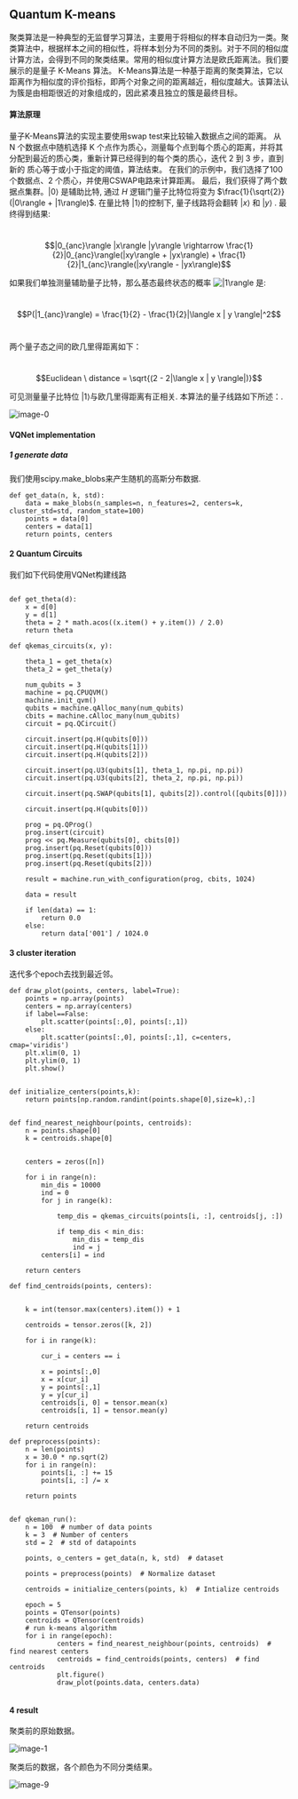 

## Quantum K-means

聚类算法是一种典型的无监督学习算法，主要用于将相似的样本自动归为一类。聚类算法中，根据样本之间的相似性，将样本划分为不同的类别。对于不同的相似度计算方法，会得到不同的聚类结果。常用的相似度计算方法是欧氏距离法。我们要展示的是量子 K-Means 算法。 K-Means算法是一种基于距离的聚类算法，它以距离作为相似度的评价指标，即两个对象之间的距离越近，相似度越大。该算法认为簇是由相距很近的对象组成的，因此紧凑且独立的簇是最终目标。

#### 算法原理

量子K-Means算法的实现主要使用swap test来比较输入数据点之间的距离。 从 N 个数据点中随机选择 K 个点作为质心，测量每个点到每个质心的距离，并将其分配到最近的质心类，重新计算已经得到的每个类的质心，迭代 2 到 3 步，直到新的 质心等于或小于指定的阈值，算法结束。 在我们的示例中，我们选择了100 个数据点、2 个质心，并使用CSWAP电路来计算距离。 最后，我们获得了两个数据点集群。$|0\rangle$ 是辅助比特, 通过 $H$  逻辑门量子比特位将变为 $\frac{1}{\sqrt{2}}(|0\rangle + |1\rangle)$. 在量比特 $|1\rangle$的控制下, 量子线路将会翻转 $|x\rangle$ 和 $|y\rangle$​ . 最终得到结果:

​                                                                             $$|0_{anc}\rangle |x\rangle |y\rangle \rightarrow \frac{1}{2}|0_{anc}\rangle(|xy\rangle + |yx\rangle) + \frac{1}{2}|1_{anc}\rangle(|xy\rangle - |yx\rangle)$$

如果我们单独测量辅助量子比特，那么基态最终状态的概率 ![$|1\rangle$](https://render.githubusercontent.com/render/math?math=%7C1%5Crangle&mode=inline) 是:

​                                                                             $$P(|1_{anc}\rangle) = \frac{1}{2} - \frac{1}{2}|\langle x | y \rangle|^2$$​​​

两个量子态之间的欧几里得距离如下：

​                                                                            $$Euclidean \ distance = \sqrt{(2 - 2|\langle x | y \rangle|)}$$

可见测量量子比特位 $|1\rangle$​与欧几里得距离有正相关. 本算法的量子线路如下所述：.

![image-0](qkmeans_cir.png)

#### VQNet implementation

##### 1 generate data

我们使用scipy.make_blobs来产生随机的高斯分布数据.

```
def get_data(n, k, std):
    data = make_blobs(n_samples=n, n_features=2, centers=k, cluster_std=std, random_state=100)
    points = data[0]
    centers = data[1]
    return points, centers

```

#### 2 Quantum Circuits

我们如下代码使用VQNet构建线路

```

def get_theta(d):
    x = d[0]
    y = d[1]
    theta = 2 * math.acos((x.item() + y.item()) / 2.0)
    return theta

def qkemas_circuits(x, y):
    
    theta_1 = get_theta(x)
    theta_2 = get_theta(y)

    num_qubits = 3
    machine = pq.CPUQVM()
    machine.init_qvm()
    qubits = machine.qAlloc_many(num_qubits)
    cbits = machine.cAlloc_many(num_qubits)
    circuit = pq.QCircuit()

    circuit.insert(pq.H(qubits[0]))
    circuit.insert(pq.H(qubits[1]))
    circuit.insert(pq.H(qubits[2]))

    circuit.insert(pq.U3(qubits[1], theta_1, np.pi, np.pi))
    circuit.insert(pq.U3(qubits[2], theta_2, np.pi, np.pi))

    circuit.insert(pq.SWAP(qubits[1], qubits[2]).control([qubits[0]]))

    circuit.insert(pq.H(qubits[0]))

    prog = pq.QProg()
    prog.insert(circuit)
    prog << pq.Measure(qubits[0], cbits[0])
    prog.insert(pq.Reset(qubits[0]))
    prog.insert(pq.Reset(qubits[1]))
    prog.insert(pq.Reset(qubits[2]))

    result = machine.run_with_configuration(prog, cbits, 1024)

    data = result

    if len(data) == 1:
        return 0.0
    else:
        return data['001'] / 1024.0
```

#### 3 cluster iteration

迭代多个epoch去找到最近邻。

```
def draw_plot(points, centers, label=True):
    points = np.array(points)
    centers = np.array(centers)
    if label==False:
        plt.scatter(points[:,0], points[:,1])
    else:
        plt.scatter(points[:,0], points[:,1], c=centers, cmap='viridis')
    plt.xlim(0, 1)
    plt.ylim(0, 1)
    plt.show()


def initialize_centers(points,k):
    return points[np.random.randint(points.shape[0],size=k),:]


def find_nearest_neighbour(points, centroids):
    n = points.shape[0]
    k = centroids.shape[0]
    

    centers = zeros([n])

    for i in range(n):
        min_dis = 10000
        ind = 0
        for j in range(k):

            temp_dis = qkemas_circuits(points[i, :], centroids[j, :])

            if temp_dis < min_dis:
                min_dis = temp_dis
                ind = j
        centers[i] = ind

    return centers

def find_centroids(points, centers):


    k = int(tensor.max(centers).item()) + 1

    centroids = tensor.zeros([k, 2])

    for i in range(k):

        cur_i = centers == i
    
        x = points[:,0]
        x = x[cur_i]
        y = points[:,1]
        y = y[cur_i]
        centroids[i, 0] = tensor.mean(x)
        centroids[i, 1] = tensor.mean(y)

    return centroids

def preprocess(points):
    n = len(points)
    x = 30.0 * np.sqrt(2)
    for i in range(n):
        points[i, :] += 15
        points[i, :] /= x

    return points


def qkeman_run():
    n = 100  # number of data points
    k = 3  # Number of centers
    std = 2  # std of datapoints

    points, o_centers = get_data(n, k, std)  # dataset

    points = preprocess(points)  # Normalize dataset

    centroids = initialize_centers(points, k)  # Intialize centroids

    epoch = 5
    points = QTensor(points)
    centroids = QTensor(centroids)
    # run k-means algorithm
    for i in range(epoch):
            centers = find_nearest_neighbour(points, centroids)  # find nearest centers
            centroids = find_centroids(points, centers)  # find centroids
            plt.figure()
            draw_plot(points.data, centers.data)
			
```

#### 4 result

聚类前的原始数据。

![image-1](ep_1.png)

聚类后的数据，各个颜色为不同分类结果。

![image-9](ep_9.png)





